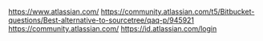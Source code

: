 https://www.atlassian.com/
https://community.atlassian.com/t5/Bitbucket-questions/Best-alternative-to-sourcetree/qaq-p/945921
https://community.atlassian.com/
https://id.atlassian.com/login